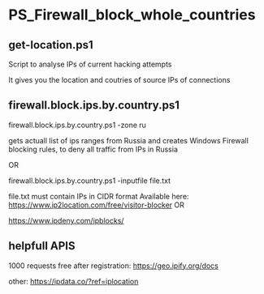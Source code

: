 # PS_Firewall_block_whole_countries


## get-location.ps1

Script to analyse IPs of current hacking attempts

It gives you the location and coutries of source IPs of connections


## firewall.block.ips.by.country.ps1



firewall.block.ips.by.country.ps1 -zone ru

gets actuall list of ips ranges from Russia and creates Windows Firewall blocking rules, to deny all traffic from IPs in Russia


OR

firewall.block.ips.by.country.ps1 -inputfile file.txt

file.txt must contain IPs in CIDR format
Available here:
https://www.ip2location.com/free/visitor-blocker
OR 

https://www.ipdeny.com/ipblocks/


## helpfull APIS

1000 requests free after registration:
https://geo.ipify.org/docs




other: 
https://ipdata.co/?ref=iplocation
